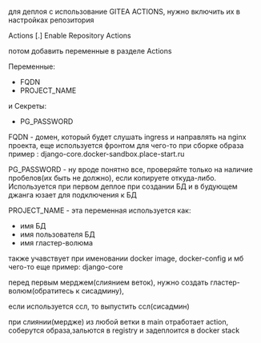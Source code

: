 для деплоя с использование GITEA ACTIONS, нужно включить их в настройках репозитория

Actions [.] Enable Repository Actions

потом добавить переменные в разделе Actions

Переменные:
- FQDN
- PROJECT_NAME

и Секреты:
- PG_PASSWORD


FQDN - домен, который будет слушать ingress и направлять на nginx проекта, еще используется фронтом для чего-то при сборке образа
пример : django-core.docker-sandbox.place-start.ru

PG_PASSWORD - ну вроде понятно все, проверяйте только на наличие пробелов(их быть не должно), если копируете откуда-либо. Используется при первом деплое при создании БД и в будующем джанга юзает для подключения к БД

PROJECT_NAME - эта переменная используется как:
- имя БД
- имя пользователя БД
- имя гластер-волюма

также учавствует при именовании docker image, docker-config и мб чего-то еще 
пример: django-core

перед первым мерджем(слиянием веток), нужно создать гластер-волюм(обратитесь к сисадмину),

если используется ссл, то выпустить ссл(сисадмин)

при слиянии(мердже) из любой ветки в main отработает action, соберутся образа,зальются в registry и задеплоится в docker stack